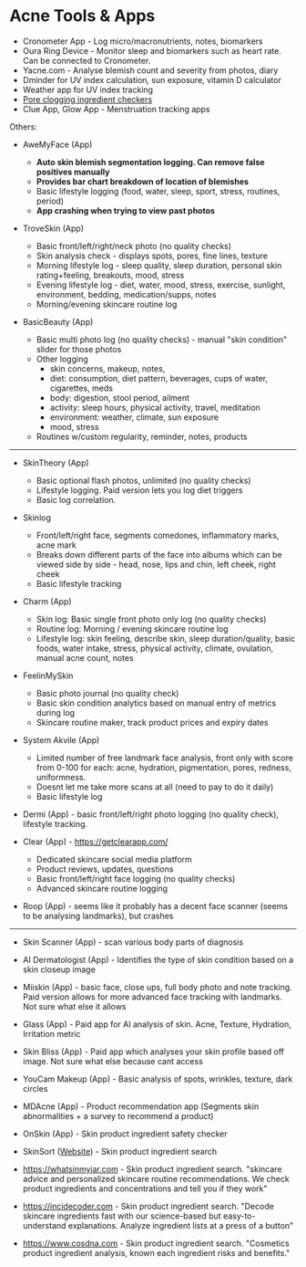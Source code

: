 # Acne Tools & Apps

- Cronometer App - Log micro/macronutrients, notes, biomarkers
- Oura Ring Device - Monitor sleep and biomarkers such as heart rate. Can be connected to Cronometer.
- Yacne.com - Analyse blemish count and severity from photos, diary
- Dminder for UV index calculation, sun exposure, vitamin D calculator
- Weather app for UV index tracking
- [Pore clogging ingredient checkers](https://discord.com/channels/1169738819688468501/1257904648304463883)
- Clue App, Glow App - Menstruation tracking apps

Others:

- AweMyFace (App)
  - **Auto skin blemish segmentation logging. Can remove false positives manually**
  - **Provides bar chart breakdown of location of blemishes**
  - Basic lifestyle logging (food, water, sleep, sport, stress, routines, period)
  - **App crashing when trying to view past photos**

- TroveSkin (App)
  - Basic front/left/right/neck photo (no quality checks)
  - Skin analysis check - displays spots, pores, fine lines, texture
  - Morning lifestyle log - sleep quality, sleep duration, personal skin rating+feeling, breakouts, mood, stress
  - Evening lifestyle log - diet, water, mood, stress, exercise, sunlight, environment, bedding, medication/supps, notes
  - Morning/evening skincare routine log

- BasicBeauty (App)
  - Basic multi photo log (no quality checks) - manual "skin condition" slider for those photos
  - Other logging 
    - skin concerns, makeup, notes, 
    - diet: consumption, diet pattern, beverages, cups of water, cigarettes, meds
    - body: digestion, stool period, ailment
    - activity: sleep hours, physical activity, travel, meditation
    - environment: weather, climate, sun exposure
    - mood, stress
  - Routines w/custom regularity, reminder, notes, products
 
---

- SkinTheory (App)
  - Basic optional flash photos, unlimited (no quality checks)
  - Lifestyle logging. Paid version lets you log diet triggers
  - Basic log correlation.

- Skinlog
  - Front/left/right face, segments comedones, inflammatory marks, acne mark
  - Breaks down different parts of the face into albums which can be viewed side by side - head, nose, lips and chin, left cheek, right cheek
  - Basic lifestyle tracking

- Charm (App)
  - Skin log: Basic single front photo only log (no quality checks)
  - Routine log: Morning / evening skincare routine log
  - Lifestyle log: skin feeling, describe skin, sleep duration/quality, basic foods, water intake, stress, physical activity, climate, ovulation, manual acne count, notes

- FeelinMySkin
  - Basic photo journal (no quality check)
  - Basic skin condition analytics based on manual entry of metrics during log
  - Skincare routine maker, track product prices and expiry dates

- System Akvile (App)
  - Limited number of free landmark face analysis, front only with score from 0-100 for each: acne, hydration, pigmentation, pores, redness, uniformness.
  - Doesnt let me take more scans at all (need to pay to do it daily)
  - Basic lifestyle log

- Dermi (App) - basic front/left/right photo logging (no quality check), lifestyle tracking.

- Clear (App) - https://getclearapp.com/
  - Dedicated skincare social media platform
  - Product reviews, updates, questions
  - Basic front/left/right face logging (no quality checks)
  - Advanced skincare routine logging

- Roop (App) - seems like it probably has a decent face scanner (seems to be analysing landmarks), but crashes

---

- Skin Scanner (App) - scan various body parts of diagnosis
- AI Dermatologist (App) - Identifies the type of skin condition based on a skin closeup image
- Miiskin (App) - basic face, close ups, full body photo and note tracking. Paid version allows for more advanced face tracking with landmarks. Not sure what else it allows

- Glass (App) - Paid app for AI analysis of skin. Acne, Texture, Hydration, Irritation metric
- Skin Bliss (App) - Paid app which analyses your skin profile based off image. Not sure what else because cant access
- YouCam Makeup (App) - Basic analysis of spots, wrinkles, texture, dark circles

- MDAcne (App) - Product recommendation app (Segments skin abnormalities + a survey to recommend a product)

- OnSkin (App) - Skin product ingredient safety checker

- SkinSort ([Website](https://skinsort.com/)) - Skin product ingredient search

- https://whatsinmyjar.com  - Skin product ingredient search. "skincare advice and personalized skincare routine recommendations. We check product ingredients and concentrations and tell you if they work"

- https://incidecoder.com  - Skin product ingredient search. "Decode skincare ingredients fast with our science-based but easy-to-understand explanations. Analyze ingredient lists at a press of a button"

- https://www.cosdna.com  - Skin product ingredient search. "Cosmetics product ingredient analysis, known each ingredient risks and benefits."
